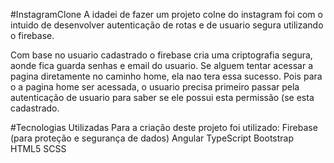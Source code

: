 #InstagramClone
A idadei de fazer um projeto colne do instagram foi com o intuido de desenvolver autenticação de rotas e de usuario segura utilizando o firebase.

Com base no usuario cadastrado o firebase cria uma criptografia segura, aonde fica guarda senhas e email do usuario. Se alguem tentar acessar a pagina diretamente no caminho home, ela nao tera essa sucesso. Pois para o a pagina home ser acessada, o usuario precisa primeiro passar pela autenticação de usuario para saber se ele possui esta permissão (se esta cadastrado.

#Tecnologias Utilizadas
Para a criação deste projeto foi utilizado: Firebase (para proteção e segurança de dados) Angular TypeScript Bootstrap HTML5 SCSS
